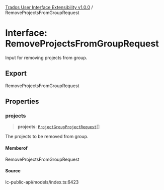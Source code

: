 [Trados User Interface Extensibility v1.0.0](../wiki/globals) / RemoveProjectsFromGroupRequest

# Interface: RemoveProjectsFromGroupRequest

Input for removing projects from group.

## Export

RemoveProjectsFromGroupRequest

## Properties

### projects

> **projects**: [`ProjectGroupProjectRequest`](../wiki/Interface.ProjectGroupProjectRequest)[]

The projects to be removed from group.

#### Memberof

RemoveProjectsFromGroupRequest

#### Source

lc-public-api/models/index.ts:6423
